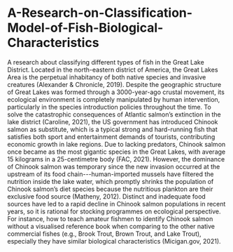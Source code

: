 # A-Research-on-Classification-Model-of-Fish-Biological-Characteristics
A research about classifying different types of fish in the Great Lake District.
Located in the north-eastern district of America, the Great Lakes Area is the perpetual inhabitancy of both native species and invasive creatures (Alexander & Chronicle, 2019). Despite the geographic structure of Great Lakes was formed through a 3000-year-ago crustal movement, its ecological environment is completely manipulated by human intervention, particularly in the species introduction policies throughout the time. To solve the catastrophic consequences of Atlantic salmon’s extinction in the lake district (Caroline, 2021), the US government has introduced Chinook salmon as substitute, which is a typical strong and hard-running fish that satisfies both sport and entertainment demands of tourists, contributing economic growth in lake regions. Due to lacking predators, Chinook salmon once became as the most gigantic species in the Great Lakes, with average 15 kilograms in a 25-centimetre body (FAC, 2021). However, the dominance of Chinook salmon was temporary since the new invasion occurred at the upstream of its food chain---human-imported mussels have filtered the nutrition inside the lake water, which promptly shrinks the population of Chinook salmon’s diet species because the nutritious plankton are their exclusive food source (Matheny, 2012). Distinct and inadequate food sources have led to a rapid decline in Chinook salmon populations in recent years, so it is rational for stocking programmes on ecological perspective. For instance, how to teach amateur fishmen to identify Chinook salmon without a visualised reference book when comparing to the other native commercial fishes (e.g., Brook Trout, Brown Trout, and Lake Trout), especially they have similar biological characteristics (Micigan.gov, 2021).
